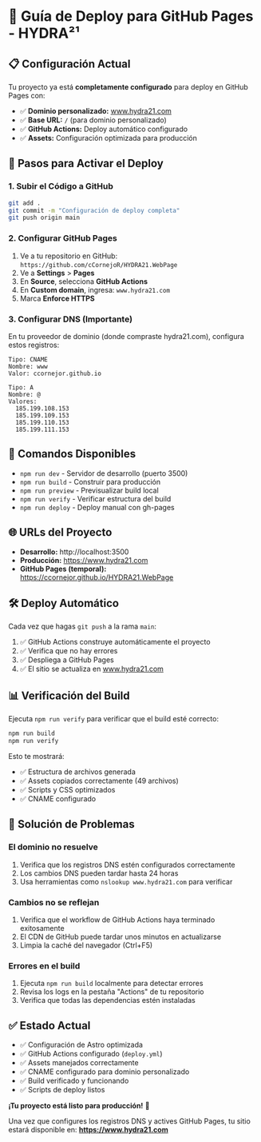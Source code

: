 # 🚀 Guía de Deploy para GitHub Pages - HYDRA²¹

## 📋 Configuración Actual

Tu proyecto ya está **completamente configurado** para deploy en GitHub Pages con:

- ✅ **Dominio personalizado:** www.hydra21.com
- ✅ **Base URL:** `/` (para dominio personalizado)
- ✅ **GitHub Actions:** Deploy automático configurado
- ✅ **Assets:** Configuración optimizada para producción

## 🚀 Pasos para Activar el Deploy

### 1. Subir el Código a GitHub

```bash
git add .
git commit -m "Configuración de deploy completa"
git push origin main
```

### 2. Configurar GitHub Pages

1. Ve a tu repositorio en GitHub: `https://github.com/cCornejoR/HYDRA21.WebPage`
2. Ve a **Settings** > **Pages**
3. En **Source**, selecciona **GitHub Actions**
4. En **Custom domain**, ingresa: `www.hydra21.com`
5. Marca **Enforce HTTPS**

### 3. Configurar DNS (Importante)

En tu proveedor de dominio (donde compraste hydra21.com), configura estos registros:

```
Tipo: CNAME
Nombre: www
Valor: ccornejor.github.io

Tipo: A
Nombre: @
Valores:
  185.199.108.153
  185.199.109.153
  185.199.110.153
  185.199.111.153
```

## 🔧 Comandos Disponibles

- `npm run dev` - Servidor de desarrollo (puerto 3500)
- `npm run build` - Construir para producción
- `npm run preview` - Previsualizar build local
- `npm run verify` - Verificar estructura del build
- `npm run deploy` - Deploy manual con gh-pages

## 🌐 URLs del Proyecto

- **Desarrollo:** http://localhost:3500
- **Producción:** https://www.hydra21.com
- **GitHub Pages (temporal):** https://ccornejor.github.io/HYDRA21.WebPage

## 🛠️ Deploy Automático

Cada vez que hagas `git push` a la rama `main`:

1. ✅ GitHub Actions construye automáticamente el proyecto
2. ✅ Verifica que no hay errores
3. ✅ Despliega a GitHub Pages
4. ✅ El sitio se actualiza en www.hydra21.com

## 📊 Verificación del Build

Ejecuta `npm run verify` para verificar que el build esté correcto:

```bash
npm run build
npm run verify
```

Esto te mostrará:

- ✅ Estructura de archivos generada
- ✅ Assets copiados correctamente (49 archivos)
- ✅ Scripts y CSS optimizados
- ✅ CNAME configurado

## 🚨 Solución de Problemas

### El dominio no resuelve

1. Verifica que los registros DNS estén configurados correctamente
2. Los cambios DNS pueden tardar hasta 24 horas
3. Usa herramientas como `nslookup www.hydra21.com` para verificar

### Cambios no se reflejan

1. Verifica que el workflow de GitHub Actions haya terminado exitosamente
2. El CDN de GitHub puede tardar unos minutos en actualizarse
3. Limpia la caché del navegador (Ctrl+F5)

### Errores en el build

1. Ejecuta `npm run build` localmente para detectar errores
2. Revisa los logs en la pestaña "Actions" de tu repositorio
3. Verifica que todas las dependencias estén instaladas

## ✅ Estado Actual

- ✅ Configuración de Astro optimizada
- ✅ GitHub Actions configurado (`deploy.yml`)
- ✅ Assets manejados correctamente
- ✅ CNAME configurado para dominio personalizado
- ✅ Build verificado y funcionando
- ✅ Scripts de deploy listos

**¡Tu proyecto está listo para producción!** 🎉

Una vez que configures los registros DNS y actives GitHub Pages, tu sitio estará disponible en: **https://www.hydra21.com**
